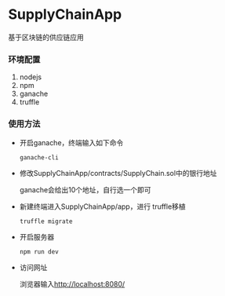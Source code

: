 # SupplyChainApp
基于区块链的供应链应用



### 环境配置

1. nodejs
2. npm
3. ganache
4. truffle 

### 使用方法

- 开启ganache，终端输入如下命令

  ```
  ganache-cli
  ```

- 修改SupplyChainApp/contracts/SupplyChain.sol中的银行地址

  ganache会给出10个地址，自行选一个即可

- 新建终端进入SupplyChainApp/app，进行 truffle移植 

  ```
  truffle migrate
  ```

- 开启服务器

  ```
  npm run dev
  ```

- 访问网址

   浏览器输入[http://localhost:8080/](https://blog.csdn.net/gzx1002/article/details/103110197)

